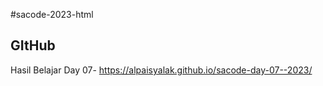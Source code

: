  #sacode-2023-html

 ## GItHub
 Hasil Belajar Day 07-
 https://alpaisyalak.github.io/sacode-day-07--2023/


